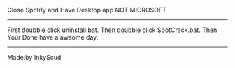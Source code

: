 Close Spotify and Have Desktop app NOT MICROSOFT
************************************************************************************************************
First doubble click uninstall.bat.  Then doubble click SpotCrack.bat.  Then Your Done have a awsome day.
************************************************************************************************************
Made:by InkyScud
